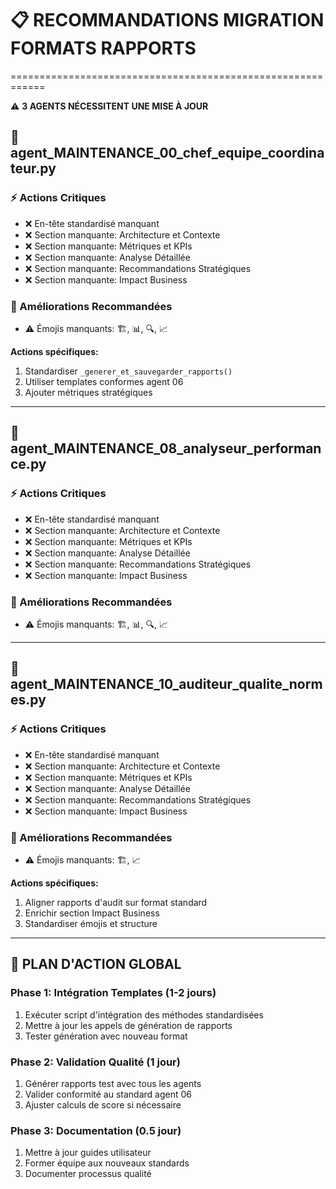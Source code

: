 # 📋 RECOMMANDATIONS MIGRATION FORMATS RAPPORTS
============================================================

⚠️  **3 AGENTS NÉCESSITENT UNE MISE À JOUR**

## 🔧 agent_MAINTENANCE_00_chef_equipe_coordinateur.py

### ⚡ Actions Critiques
- ❌ En-tête standardisé manquant
- ❌ Section manquante: Architecture et Contexte
- ❌ Section manquante: Métriques et KPIs
- ❌ Section manquante: Analyse Détaillée
- ❌ Section manquante: Recommandations Stratégiques
- ❌ Section manquante: Impact Business

### 📝 Améliorations Recommandées
- ⚠️  Émojis manquants: 🏗️, 📊, 🔍, 📈

**Actions spécifiques:**
1. Standardiser `_generer_et_sauvegarder_rapports()`
2. Utiliser templates conformes agent 06
3. Ajouter métriques stratégiques

---

## 🔧 agent_MAINTENANCE_08_analyseur_performance.py

### ⚡ Actions Critiques
- ❌ En-tête standardisé manquant
- ❌ Section manquante: Architecture et Contexte
- ❌ Section manquante: Métriques et KPIs
- ❌ Section manquante: Analyse Détaillée
- ❌ Section manquante: Recommandations Stratégiques
- ❌ Section manquante: Impact Business

### 📝 Améliorations Recommandées
- ⚠️  Émojis manquants: 🏗️, 📊, 🔍, 📈


---

## 🔧 agent_MAINTENANCE_10_auditeur_qualite_normes.py

### ⚡ Actions Critiques
- ❌ En-tête standardisé manquant
- ❌ Section manquante: Architecture et Contexte
- ❌ Section manquante: Métriques et KPIs
- ❌ Section manquante: Analyse Détaillée
- ❌ Section manquante: Recommandations Stratégiques
- ❌ Section manquante: Impact Business

### 📝 Améliorations Recommandées
- ⚠️  Émojis manquants: 🏗️, 📈

**Actions spécifiques:**
1. Aligner rapports d'audit sur format standard
2. Enrichir section Impact Business
3. Standardiser émojis et structure

---

## 🎯 PLAN D'ACTION GLOBAL

### Phase 1: Intégration Templates (1-2 jours)
1. Exécuter script d'intégration des méthodes standardisées
2. Mettre à jour les appels de génération de rapports
3. Tester génération avec nouveau format

### Phase 2: Validation Qualité (1 jour)
1. Générer rapports test avec tous les agents
2. Valider conformité au standard agent 06
3. Ajuster calculs de score si nécessaire

### Phase 3: Documentation (0.5 jour)
1. Mettre à jour guides utilisateur
2. Former équipe aux nouveaux standards
3. Documenter processus qualité